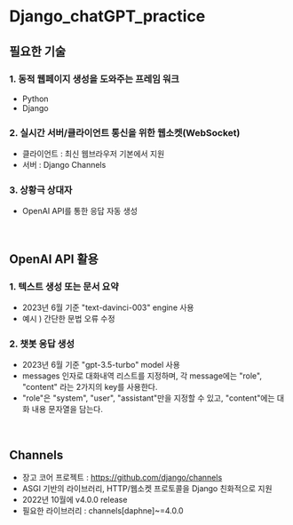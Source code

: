 # Django_chatGPT_practice

## 필요한 기술
### 1. 동적 웹페이지 생성을 도와주는 프레임 워크
 - Python
 - Django

### 2. 실시간 서버/클라이언트 통신을 위한 웹소켓(WebSocket)
 - 클라이언트 : 최신 웹브라우저 기본에서 지원
 - 서버 : Django Channels

### 3. 상황극 상대자
 - OpenAI API를 통한 응답 자동 생성

<br>

## OpenAI API 활용
### 1. 텍스트 생성 또는 문서 요약
 - 2023년 6월 기준 "text-davinci-003" engine 사용
 - 예시 ) 간단한 문법 오류 수정

### 2. 챗봇 응답 생성
 - 2023년 6월 기준 "gpt-3.5-turbo" model 사용
 - messages 인자로 대화내역 리스트를 지정하며, 각 message에는 "role", "content" 라는 2가지의 key를 사용한다.
 - "role"은 "system", "user", "assistant"만을 지정할 수 있고, "content"에는 대화 내용 문자열을 담는다.

 <br>

 ## Channels
 - 장고 코어 프로젝트 : https://github.com/django/channels
 - ASGI 기반의 라이브러리, HTTP/웹소켓 프로토콜을 Django 친화적으로 지원
 - 2022년 10월에 v4.0.0 release
 - 필요한 라이브러리 : channels[daphne]~=4.0.0